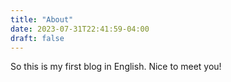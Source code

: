```yaml
---
title: "About"
date: 2023-07-31T22:41:59-04:00
draft: false
---
```


So this is my first blog in English.
Nice to meet you!